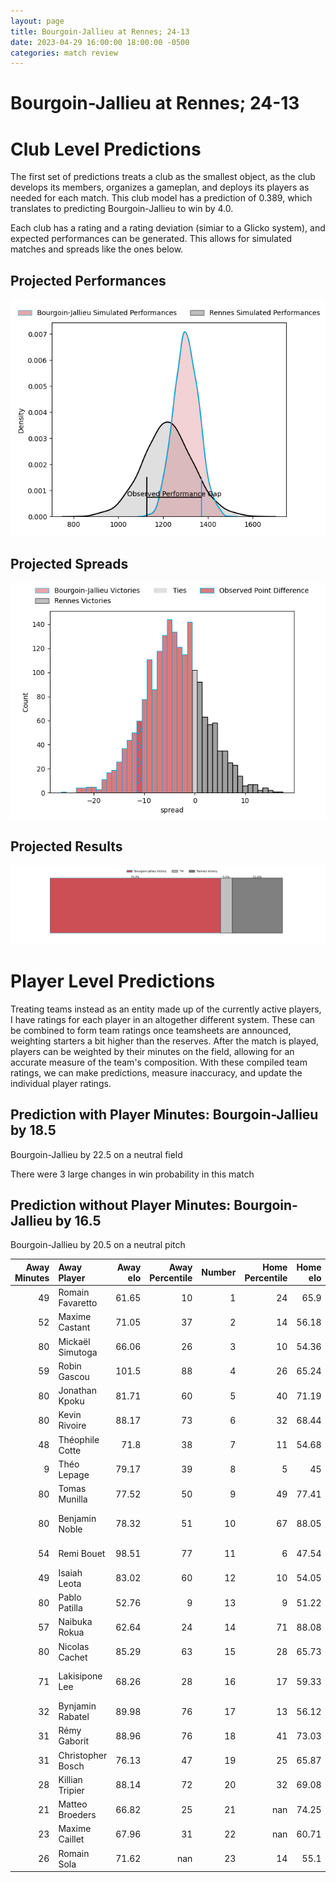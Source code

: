 ```yaml
---  
layout: page  
title: Bourgoin-Jallieu at Rennes; 24-13  
date: 2023-04-29 16:00:00 18:00:00 -0500  
categories: match review  
---
```

# Bourgoin-Jallieu at Rennes; 24-13

# Club Level Predictions


The first set of predictions treats a club as the smallest object, as the club develops its members, organizes a gameplan, and deploys its players as needed for each match. This club model has a prediction of 0.389, which translates to predicting Bourgoin-Jallieu to win by 4.0.

Each club has a rating and a rating deviation (simiar to a Glicko system), and expected performances can be generated. This allows for simulated matches and spreads like the ones below.
## Projected Performances


![Projected Performances](plots/performances_2023-04-29-Rennes-Bourgoin-Jallieu.png)
## Projected Spreads


![Projected Spreads](plots/spreads_2023-04-29-Rennes-Bourgoin-Jallieu.png)
## Projected Results


![Projected Results](plots/resultbar_2023-04-29-Rennes-Bourgoin-Jallieu.png)
# Player Level Predictions


Treating teams instead as an entity made up of the currently active players, I have ratings for each player in an altogether different system. These can be combined to form team ratings once teamsheets are announced, weighting starters a bit higher than the reserves. After the match is played, players can be weighted by their minutes on the field, allowing for an accurate measure of the team's composition. With these compiled team ratings, we can make predictions, measure inaccuracy, and update the individual player ratings.
## Prediction with Player Minutes: Bourgoin-Jallieu by 18.5


Bourgoin-Jallieu by 22.5 on a neutral field

There were 3 large changes in win probability in this match
## Prediction without Player Minutes: Bourgoin-Jallieu by 16.5


Bourgoin-Jallieu by 20.5 on a neutral pitch



|   Away Minutes | Away Player       |   Away elo |   Away Percentile |   Number |   Home Percentile |   Home elo | Home Player            |   Home Minutes |
|---------------:|:------------------|-----------:|------------------:|---------:|------------------:|-----------:|:-----------------------|---------------:|
|             49 | Romain Favaretto  |      61.65 |                10 |        1 |                24 |      65.9  | Carlos Muzzio          |             50 |
|             52 | Maxime Castant    |      71.05 |                37 |        2 |                14 |      56.18 | Alexandre Fau          |             80 |
|             80 | Mickaël Simutoga  |      66.06 |                26 |        3 |                10 |      54.36 | Luvuyo Pupuma          |             68 |
|             59 | Robin Gascou      |     101.5  |                88 |        4 |                26 |      65.24 | Gabriel Quesmel        |             54 |
|             80 | Jonathan Kpoku    |      81.71 |                60 |        5 |                40 |      71.19 | Alexandre Gueroult     |             80 |
|             80 | Kevin Rivoire     |      88.17 |                73 |        6 |                32 |      68.44 | Vincent Wenger         |             57 |
|             48 | Théophile Cotte   |      71.8  |                38 |        7 |                11 |      54.68 | Pedro Ortega           |             19 |
|              9 | Théo Lepage       |      79.17 |                39 |        8 |                 5 |      45    | Gaétan Béraud          |             80 |
|             80 | Tomas Munilla     |      77.52 |                50 |        9 |                49 |      77.41 | Lucas Ollion           |             33 |
|             80 | Benjamin Noble    |      78.32 |                51 |       10 |                67 |      88.05 | Joaquin Diaz Luzzi     |             80 |
|             54 | Remi Bouet        |      98.51 |                77 |       11 |                 6 |      47.54 | Romuald François       |             80 |
|             49 | Isaiah Leota      |      83.02 |                60 |       12 |                10 |      54.05 | Ryan Dubois            |             80 |
|             80 | Pablo Patilla     |      52.76 |                 9 |       13 |                 9 |      51.22 | Clément Lepresle       |             80 |
|             57 | Naibuka Rokua     |      62.64 |                24 |       14 |                71 |      88.08 | Alexis François        |             18 |
|             80 | Nicolas Cachet    |      85.29 |                63 |       15 |                28 |      65.73 | Théo Platon            |             69 |
|             71 | Lakisipone Lee    |      68.26 |                28 |       16 |                17 |      59.33 | Gonzalo Lopez Bontempo |             62 |
|             32 | Bynjamin Rabatel  |      89.98 |                76 |       17 |                13 |      56.12 | Victor Danielli        |             61 |
|             31 | Rémy Gaborit      |      88.96 |                76 |       18 |                41 |      73.03 | Yvan Leroyer           |             47 |
|             31 | Christopher Bosch |      76.13 |                47 |       19 |                25 |      65.87 | Baptiste Le Jallé      |             30 |
|             28 | Killian Tripier   |      88.14 |                72 |       20 |                32 |      69.08 | Clément Fontaine       |             26 |
|             21 | Matteo Broeders   |      66.82 |                25 |       21 |               nan |      74.25 | Ewann Puarai           |             12 |
|             23 | Maxime Caillet    |      67.96 |                31 |       22 |               nan |      60.71 | Jimy Collet            |             11 |
|             26 | Romain Sola       |      71.62 |               nan |       23 |                14 |      55.1  | Pierre Strippoli       |             23 |

